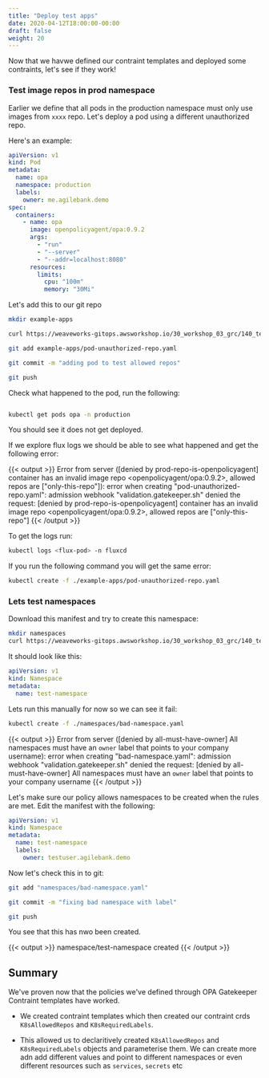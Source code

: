 ```yaml
---
title: "Deploy test apps"
date: 2020-04-12T18:00:00-00:00
draft: false
weight: 20
---
```


Now that we havwe defined our contraint templates and deployed some contraints, let's see if they work!


### Test image repos in prod namespace


Earlier we define that all pods in the production namespace must only use images from `xxxx` repo. Let's deploy a pod using a different unauthorized repo.

Here's an example:

```yaml
apiVersion: v1
kind: Pod
metadata:
  name: opa
  namespace: production
  labels:
    owner: me.agilebank.demo
spec:
  containers:
    - name: opa
      image: openpolicyagent/opa:0.9.2
      args:
        - "run"
        - "--server"
        - "--addr=localhost:8080"
      resources:
        limits:
          cpu: "100m"
          memory: "30Mi"
```

Let's add this to our git repo

```bash
mkdir example-apps

curl https://weaveworks-gitops.awsworkshop.io/30_workshop_03_grc/140_test-policy-contraints/deploy.files/pod-unauthorized-repo.yaml -o example-apps/pod-unauthorized-repo.yaml

git add example-apps/pod-unauthorized-repo.yaml

git commit -m "adding pod to test allowed repos"

git push
```

Check what happened to the pod, run the following:

```bash

kubectl get pods opa -n production

```
You should see it does not get deployed.

If we explore flux logs we should be able to see what happened and get the following error:

{{< output >}}
Error from server ([denied by prod-repo-is-openpolicyagent] container <opa> has an invalid image repo <openpolicyagent/opa:0.9.2>, allowed repos are ["only-this-repo"]): error when creating "pod-unauthorized-repo.yaml": admission webhook "validation.gatekeeper.sh" denied the request: [denied by prod-repo-is-openpolicyagent] container <opa> has an invalid image repo <openpolicyagent/opa:0.9.2>, allowed repos are ["only-this-repo"]
{{< /output >}}

To get the logs run:

```bash
kubectl logs <flux-pod> -n fluxcd
```

If you run the following command you will get the same error:

```bash
kubectl create -f ./example-apps/pod-unauthorized-repo.yaml
```

### Lets test namespaces

Download this manifest and try to create this namespace:

```bash
mkdir namespaces
curl https://weaveworks-gitops.awsworkshop.io/30_workshop_03_grc/140_test-policy-contraints/deploy.files/bad-namespace.yaml -o namespaces/bad-namespace.yaml
```

It should look like this:

```yaml
apiVersion: v1
kind: Namespace
metadata:
  name: test-namespace
```

Lets run this manually for now so we can see it fail:

```bash
kubectl create -f ./namespaces/bad-namespace.yaml
```

{{< output >}}
Error from server ([denied by all-must-have-owner] All namespaces must have an `owner` label that points to your company username): error when creating "bad-namespace.yaml": admission webhook "validation.gatekeeper.sh" denied the request: [denied by all-must-have-owner] All namespaces must have an `owner` label that points to your company username
{{< /output >}}

Let's make sure our policy allows namespaces to be created when the rules are met. Edit the manifest with the following:

```yaml
apiVersion: v1
kind: Namespace
metadata:
  name: test-namespace
  labels:
    owner: testuser.agilebank.demo
```

Now let's check this in to git:

```bash
git add "namespaces/bad-namespace.yaml"

git commit -m "fixing bad namespace with label"

git push
```

You see that this has nwo been created.

{{< output >}}
namespace/test-namespace created
{{< /output >}}


## Summary


We've proven now that the policies we've defined through OPA Gatekeeper Contraint templates have worked.

- We created contraint templates which then created our contraint crds `K8sAllowedRepos` and `K8sRequiredLabels`.

- This allowed us to declaritively created `K8sAllowedRepos` and `K8sRequiredLabels` objects and parameterise them. We can create more adn add different values and point to different namespaces or even different resources such as `services`, `secrets` etc


